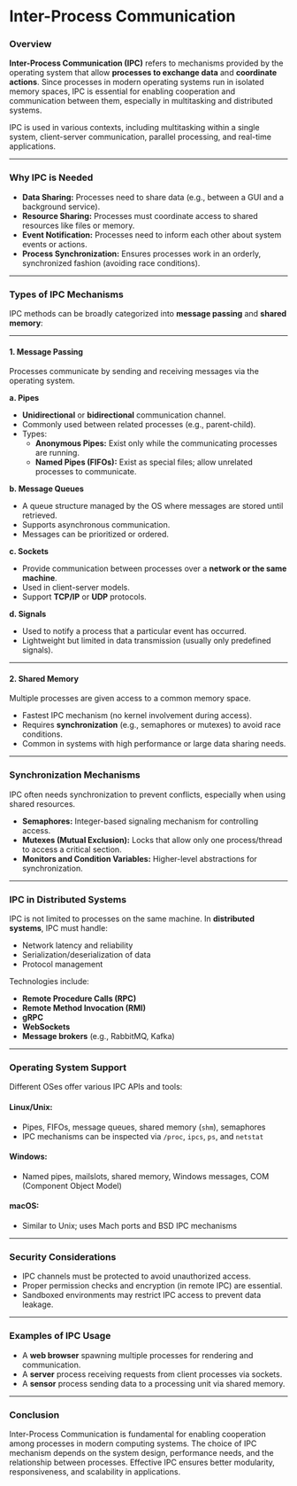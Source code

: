 # Inter-Process Communication

### **Overview**

**Inter-Process Communication (IPC)** refers to mechanisms provided by the operating system that allow **processes to exchange data** and **coordinate actions**. Since processes in modern operating systems run in isolated memory spaces, IPC is essential for enabling cooperation and communication between them, especially in multitasking and distributed systems.

IPC is used in various contexts, including multitasking within a single system, client-server communication, parallel processing, and real-time applications.

***

### **Why IPC is Needed**

* **Data Sharing:** Processes need to share data (e.g., between a GUI and a background service).
* **Resource Sharing:** Processes must coordinate access to shared resources like files or memory.
* **Event Notification:** Processes need to inform each other about system events or actions.
* **Process Synchronization:** Ensures processes work in an orderly, synchronized fashion (avoiding race conditions).

***

### **Types of IPC Mechanisms**

IPC methods can be broadly categorized into **message passing** and **shared memory**:

***

#### **1. Message Passing**

Processes communicate by sending and receiving messages via the operating system.

**a. Pipes**

* **Unidirectional** or **bidirectional** communication channel.
* Commonly used between related processes (e.g., parent-child).
* Types:
  * **Anonymous Pipes:** Exist only while the communicating processes are running.
  * **Named Pipes (FIFOs):** Exist as special files; allow unrelated processes to communicate.

**b. Message Queues**

* A queue structure managed by the OS where messages are stored until retrieved.
* Supports asynchronous communication.
* Messages can be prioritized or ordered.

**c. Sockets**

* Provide communication between processes over a **network or the same machine**.
* Used in client-server models.
* Support **TCP/IP** or **UDP** protocols.

**d. Signals**

* Used to notify a process that a particular event has occurred.
* Lightweight but limited in data transmission (usually only predefined signals).

***

#### **2. Shared Memory**

Multiple processes are given access to a common memory space.

* Fastest IPC mechanism (no kernel involvement during access).
* Requires **synchronization** (e.g., semaphores or mutexes) to avoid race conditions.
* Common in systems with high performance or large data sharing needs.

***

### **Synchronization Mechanisms**

IPC often needs synchronization to prevent conflicts, especially when using shared resources.

* **Semaphores:** Integer-based signaling mechanism for controlling access.
* **Mutexes (Mutual Exclusion):** Locks that allow only one process/thread to access a critical section.
* **Monitors and Condition Variables:** Higher-level abstractions for synchronization.

***

### **IPC in Distributed Systems**

IPC is not limited to processes on the same machine. In **distributed systems**, IPC must handle:

* Network latency and reliability
* Serialization/deserialization of data
* Protocol management

Technologies include:

* **Remote Procedure Calls (RPC)**
* **Remote Method Invocation (RMI)**
* **gRPC**
* **WebSockets**
* **Message brokers** (e.g., RabbitMQ, Kafka)

***

### **Operating System Support**

Different OSes offer various IPC APIs and tools:

#### **Linux/Unix:**

* Pipes, FIFOs, message queues, shared memory (`shm`), semaphores
* IPC mechanisms can be inspected via `/proc`, `ipcs`, `ps`, and `netstat`

#### **Windows:**

* Named pipes, mailslots, shared memory, Windows messages, COM (Component Object Model)

#### **macOS:**

* Similar to Unix; uses Mach ports and BSD IPC mechanisms

***

### **Security Considerations**

* IPC channels must be protected to avoid unauthorized access.
* Proper permission checks and encryption (in remote IPC) are essential.
* Sandboxed environments may restrict IPC access to prevent data leakage.

***

### **Examples of IPC Usage**

* A **web browser** spawning multiple processes for rendering and communication.
* A **server** process receiving requests from client processes via sockets.
* A **sensor** process sending data to a processing unit via shared memory.

***

### **Conclusion**

Inter-Process Communication is fundamental for enabling cooperation among processes in modern computing systems. The choice of IPC mechanism depends on the system design, performance needs, and the relationship between processes. Effective IPC ensures better modularity, responsiveness, and scalability in applications.
